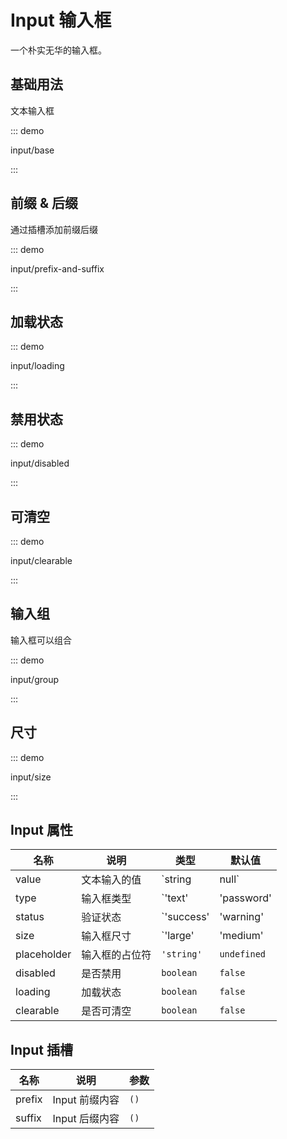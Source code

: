 # Input 输入框

一个朴实无华的输入框。

## 基础用法

文本输入框

::: demo

input/base

:::

## 前缀 & 后缀

通过插槽添加前缀后缀

::: demo

input/prefix-and-suffix

:::

## 加载状态

::: demo

input/loading

:::

## 禁用状态

::: demo

input/disabled

:::

## 可清空

::: demo

input/clearable

:::

## 输入组

输入框可以组合

::: demo

input/group

:::

## 尺寸

::: demo

input/size

:::



## Input 属性



| 名称        | 说明           | 类型                               | 默认值      |
| ----------- | -------------- | ---------------------------------- | ----------- |
| value       | 文本输入的值   | `string | null`                    | `null`      |
| type        | 输入框类型     | `'text' | 'password' | 'textarea'` | `'text'`    |
| status      | 验证状态       | `'success' |'warning' |'error'`    | `undefined` |
| size        | 输入框尺寸     | `'large' |'medium' |'small'`       | `'medium'`  |
| placeholder | 输入框的占位符 | `'string'`                         | `undefined` |
| disabled    | 是否禁用       | `boolean`                          | `false`     |
| loading     | 加载状态       | `boolean`                          | `false`     |
| clearable   | 是否可清空     | `boolean`                          | `false`     |

## Input 插槽

| 名称   | 说明           | 参数 |
| ------ | -------------- | ---- |
| prefix | Input 前缀内容 | `()` |
| suffix | Input 后缀内容 | `()` |



<script setup lang="ts">
import InputBase from '../examples/input/base.vue'
import InputPrefixAndSuffix from '../examples/input/prefix-and-suffix.vue'
import InputGroup from '../examples/input/group.vue'
import InputDisabled from '../examples/input/disabled.vue'
import InputLoading from '../examples/input/loading.vue'
import InputClearable from '../examples/input/clearable.vue'
import InputSize from '../examples/input/size.vue'
</script>

<style lang="stylus">
.space {
  max-width: 300px;
  display: flex;
  flex-flow: column nowrap;
  justify-content: flex-start;
  gap: 10px;
}

.demo-input {
  .tu-input {
    width: 240px;
  }
}

.input__group {
  .tu-input-group {
    width: 320px;
  }
}
</style>